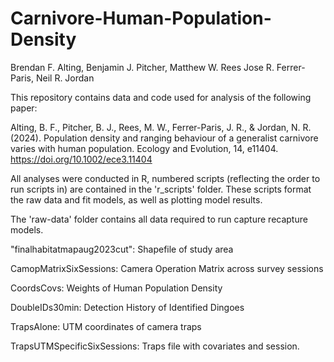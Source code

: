 # Carnivore-Human-Population-Density
Brendan F. Alting, Benjamin J. Pitcher, Matthew W. Rees Jose R. Ferrer-Paris, Neil R. Jordan

This repository contains data and code used for analysis of the following paper: 

Alting, B. F., Pitcher, B. J., Rees, M. W., Ferrer-Paris, J. R., & Jordan, N. R. (2024). Population density and ranging behaviour of a generalist carnivore varies with human population. Ecology and Evolution, 14, e11404. https://doi.org/10.1002/ece3.11404



All analyses were conducted in R, numbered scripts (reflecting the order to run scripts in) are contained in the 'r_scripts' folder. 
These scripts format the raw data and fit models, as well as plotting model results. 

The 'raw-data' folder contains all data required to run capture recapture models. 

"finalhabitatmapaug2023cut": Shapefile of study area

CamopMatrixSixSessions: Camera Operation Matrix across survey sessions

CoordsCovs: Weights of Human Population Density

DoubleIDs30min: Detection History of Identified Dingoes

TrapsAlone: UTM coordinates of camera traps

TrapsUTMSpecificSixSessions: Traps file with covariates and session. 

